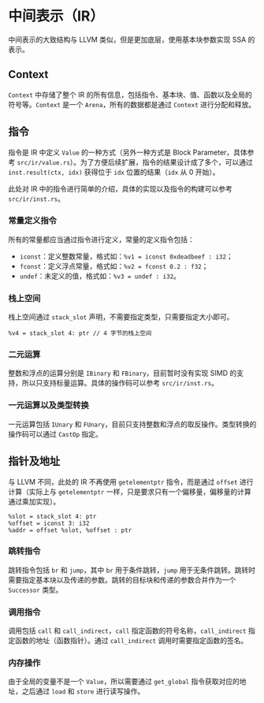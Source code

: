 # 中间表示（IR）

中间表示的大致结构与 LLVM 类似，但是更加底层，使用基本块参数实现 SSA 的表示。

## Context

`Context` 中存储了整个 IR 的所有信息，包括指令、基本块、值、函数以及全局的符号等。`Context` 是一个 `Arena`，所有的数据都是通过 `Context` 进行分配和释放。

## 指令

指令是 IR 中定义 `Value` 的一种方式（另外一种方式是 Block Parameter，具体参考 `src/ir/value.rs`）。为了方便后续扩展，指令的结果设计成了多个，可以通过 `inst.result(ctx, idx)` 获得位于 `idx` 位置的结果（`idx` 从 0 开始）。

此处对 IR 中的指令进行简单的介绍，具体的实现以及指令的构建可以参考 `src/ir/inst.rs`。

### 常量定义指令

所有的常量都应当通过指令进行定义，常量的定义指令包括：

- `iconst`：定义整数常量，格式如：`%v1 = iconst 0xdeadbeef : i32`；
- `fconst`：定义浮点常量，格式如：`%v2 = fconst 0.2 : f32`；
- `undef`：未定义的值，格式如：`%v3 = undef : i32`。

### 栈上空间

栈上空间通过 `stack_slot` 声明，不需要指定类型，只需要指定大小即可。

```orzir
%v4 = stack_slot 4: ptr // 4 字节的栈上空间
```

### 二元运算

整数和浮点的运算分别是 `IBinary` 和 `FBinary`，目前暂时没有实现 SIMD 的支持，所以只支持标量运算。具体的操作码可以参考 `src/ir/inst.rs`。

### 一元运算以及类型转换

一元运算包括 `IUnary` 和 `FUnary`，目前只支持整数和浮点的取反操作。类型转换的操作码可以通过 `CastOp` 指定。

## 指针及地址

与 LLVM 不同，此处的 IR 不再使用 `getelementptr` 指令，而是通过 `offset` 进行计算（实际上与 `getelementptr` 一样，只是要求只有一个偏移量，偏移量的计算通过乘加实现）。

```orzir
%slot = stack_slot 4: ptr
%offset = iconst 3: i32
%addr = offset %slot, %offset : ptr
```

### 跳转指令

跳转指令包括 `br` 和 `jump`，其中 `br` 用于条件跳转，`jump` 用于无条件跳转。跳转时需要指定基本块以及传递的参数。跳转的目标块和传递的参数合并作为一个 `Successor` 类型。

### 调用指令

调用包括 `call` 和 `call_indirect`，`call` 指定函数的符号名称，`call_indirect` 指定函数的地址（函数指针）。通过 `call_indirect` 调用时需要指定函数的签名。

### 内存操作

由于全局的变量不是一个 `Value`，所以需要通过 `get_global` 指令获取对应的地址，之后通过 `load` 和 `store` 进行读写操作。

